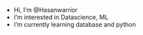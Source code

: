 -  Hi, I’m @Hasanwarrior
-  I’m interested in Datascience, ML
-  I’m currently learning database and python
